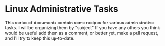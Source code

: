 # Linux Administrative Tasks

This series of documents contain some recipes for various administrative tasks.  I will be organizing them by "subject" 
If you have any others you think would be useful add them as a comment, or better yet, make a pull request, and I'll try to keep this 
up-to-date. 
